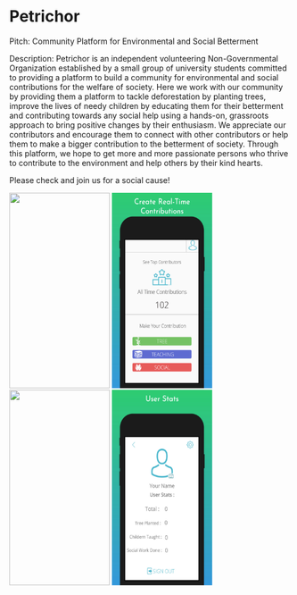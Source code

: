 # Petrichor
Pitch: Community Platform for Environmental and Social Betterment  

Description: Petrichor is an independent volunteering Non-Governmental Organization established by a small group of university students committed to providing a platform to build a community for environmental and social contributions for the welfare of society. Here we work with our community by providing them a platform to tackle deforestation by planting trees, improve the lives of needy children by educating them for their betterment and contributing towards any social help using a hands-on, grassroots approach to bring positive changes by their enthusiasm. We appreciate our contributors and encourage them to connect with other contributors or help them to make a bigger contribution to the betterment of society. Through this platform, we hope to get more and more passionate persons who thrive to contribute to the environment and help others by their kind hearts.  

Please check and join us for a social cause!



<a target='_blank'>
  <img class='header-img' width=180px height=350px src='https://raw.githubusercontent.com/hammadch1/Petrichor/master/Login.jpeg' />
  <img class='header-img' width=180px height=350px src='https://raw.githubusercontent.com/hammadch1/Petrichor/master/MainPage.jpeg' />
  <img class='header-img' width=180px height=350px src='https://raw.githubusercontent.com/hammadch1/Petrichor/master/Animations.jpeg' />     <img class='header-img' width=180px height=350px src='https://raw.githubusercontent.com/hammadch1/Petrichor/master/UserProfile.jpeg' /></a>
